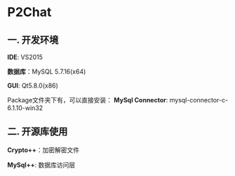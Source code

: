 # P2Chat

## 一. 开发环境

**IDE**: VS2015

**数据库**：MySQL 5.7.16(x64)

**GUI**: Qt5.8.0(x86)

Package文件夹下有，可以直接安装：
**MySql Connector**: mysql-connector-c-6.1.10-win32

## 二. 开源库使用

**Crypto++**：加密解密文件

**MySql++**: 数据库访问层